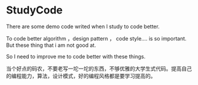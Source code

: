 # StudyCode
There are some demo code writed when I study to code better.

To code better algorithm ，design pattern ， code style.... is so important. But these thing that i am not good at.

So I need to improve me to code better with these things.


当个好点的码农，不要老写一坨一坨的东西，不够优雅的大学生式代码。提高自己的编程能力，算法，设计模式，好的编程风格都是要学习提高的。



